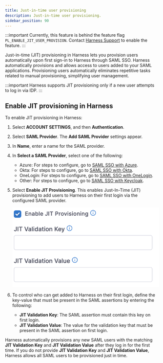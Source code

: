 ```yaml
---
title: Just-in-time user provisioning 
description: Just-in-time user provisioning.
sidebar_position: 90
---
```


:::important
Currently, this feature is behind the feature flag `PL_ENABLE_JIT_USER_PROVISION`. Contact [Harness Support](mailto:support@harness.io) to enable the feature.
:::

Just-in-time (JIT) provisioning in Harness lets you provision users automatically upon first sign-in to Harness through SAML SSO.
Harness automatically provisions and allows access to users added to your SAML applications.
Provisioning users automatically eliminates repetitive tasks related to manual provisioning, simplifying user management.

:::important
Harness supports JIT provisioning only if a new user attempts to log in via IDP.
:::

## Enable JIT provisioning in Harness

To enable JIT provisioning in Harness: 
1. Select **ACCOUNT SETTINGS**, and then **Authentication**.
2. Select **SAML Provider**.
   The **Add SAML Provider** settings appear.
3. In **Name**, enter a name for the SAML provider.
4. In **Select a SAML Provider**, select one of the following: 
   - Azure: For steps to configure, go to [SAML SSO with Azure](/docs/platform/Authentication/single-sign-on-saml#saml-sso-with-azure).
   - Okta: For steps to configure, go to [SAML SSO with Okta](/docs/platform/Authentication/single-sign-on-saml#saml-sso-with-okta).
   - OneLogin: For steps to configure, go to [SAML SSO with OneLogin](/docs/platform/Authentication/single-sign-on-saml#saml-sso-with-onelogin).
   - Other: For steps to configure, go to [SAML SSO with Keycloak](/docs/platform/Authentication/single-sign-on-saml#saml-sso-with-keycloak).
5. Select **Enable JIT Provisioning**. 
   This enables Just-In-Time (JIT) provisioning to add users to Harness on their first login via the configured SAML provider.

   ![](./static/jit-user-provisioning.png)

6. To control who can get added to Harness on their first login, define the key-value that must be present in the SAML assertions by entering the following: 
   - **JIT Validation Key**: The SAML assertion must contain this key on first login.
   - **JIT Validation Value**: The value for the validation key that must be present in the SAML assertion on first login.

Harness automatically provisions any new SAML users with the matching **JIT Validation Key** and **JIT Validation Value** after they log in for the first time.
If you do not provide **JIT Validation Key** and **JIT Validation Value**, Harness allows all SAML users to be provisioned just in time.
